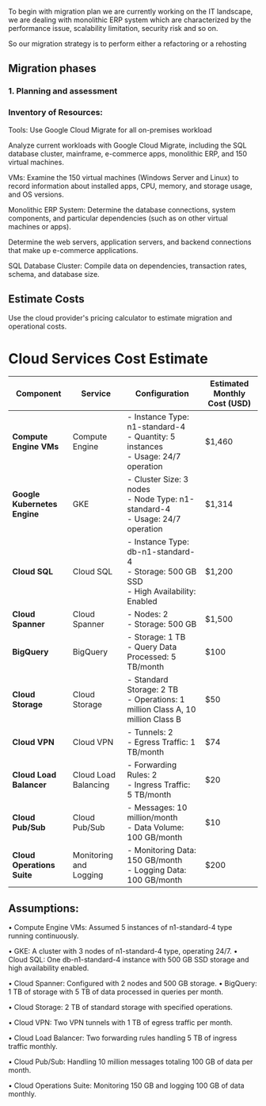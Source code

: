 To begin with migration plan we are currently working on the IT landscape, we are dealing with monolithic ERP system which are characterized by the performance issue, scalability limitation, security risk and so on.

So our migration strategy is to perform either a refactoring or a rehosting

## Migration phases
### 1.	Planning and assessment
### Inventory of Resources:
Tools: Use Google Cloud Migrate for  all on-premises workload

Analyze current workloads with Google Cloud Migrate, including the SQL database cluster, mainframe, e-commerce apps, monolithic ERP, and 150 virtual machines.

VMs: Examine the 150 virtual machines (Windows Server and Linux) to record information about installed apps, CPU, memory, and storage usage, and OS versions.

Monolithic ERP System: Determine the database connections, system components, and particular dependencies (such as on other virtual machines or apps).

Determine the web servers, application servers, and backend connections that make up e-commerce applications.

SQL Database Cluster: Compile data on dependencies, transaction rates, schema, and database size.



## 	Estimate Costs 
Use the cloud provider's pricing calculator to estimate migration and operational costs.

# Cloud Services Cost Estimate

| **Component**            | **Service**            | **Configuration**                                                                 | **Estimated Monthly Cost (USD)** |
|--------------------------|------------------------|-----------------------------------------------------------------------------------|----------------------------------|
| **Compute Engine VMs**    | Compute Engine         | - Instance Type: n1-standard-4<br>- Quantity: 5 instances<br>- Usage: 24/7 operation | $1,460                           |
| **Google Kubernetes Engine** | GKE                   | - Cluster Size: 3 nodes<br>- Node Type: n1-standard-4<br>- Usage: 24/7 operation   | $1,314                           |
| **Cloud SQL**             | Cloud SQL              | - Instance Type: db-n1-standard-4<br>- Storage: 500 GB SSD<br>- High Availability: Enabled | $1,200                           |
| **Cloud Spanner**         | Cloud Spanner          | - Nodes: 2<br>- Storage: 500 GB                                                   | $1,500                           |
| **BigQuery**              | BigQuery               | - Storage: 1 TB<br>- Query Data Processed: 5 TB/month                             | $100                             |
| **Cloud Storage**         | Cloud Storage          | - Standard Storage: 2 TB<br>- Operations: 1 million Class A, 10 million Class B  | $50                              |
| **Cloud VPN**             | Cloud VPN              | - Tunnels: 2<br>- Egress Traffic: 1 TB/month                                      | $74                              |
| **Cloud Load Balancer**   | Cloud Load Balancing   | - Forwarding Rules: 2<br>- Ingress Traffic: 5 TB/month                            | $20                              |
| **Cloud Pub/Sub**         | Cloud Pub/Sub          | - Messages: 10 million/month<br>- Data Volume: 100 GB/month                       | $10                              |
| **Cloud Operations Suite**| Monitoring and Logging | - Monitoring Data: 150 GB/month<br>- Logging Data: 100 GB/month                   | $200                             |


##  Assumptions:
•	Compute Engine VMs: Assumed 5 instances of n1-standard-4 type running continuously.

•	GKE: A cluster with 3 nodes of n1-standard-4 type, operating 24/7.
•	Cloud SQL: One db-n1-standard-4 instance with 500 GB SSD storage and high availability enabled.

•	Cloud Spanner: Configured with 2 nodes and 500 GB storage.
•	BigQuery: 1 TB of storage with 5 TB of data processed in queries per month.

•	Cloud Storage: 2 TB of standard storage with specified operations.

•	Cloud VPN: Two VPN tunnels with 1 TB of egress traffic per month.

•	Cloud Load Balancer: Two forwarding rules handling 5 TB of ingress traffic monthly.

•	Cloud Pub/Sub: Handling 10 million messages totaling 100 GB of data per month.

•	Cloud Operations Suite: Monitoring 150 GB and logging 100 GB of data monthly.



